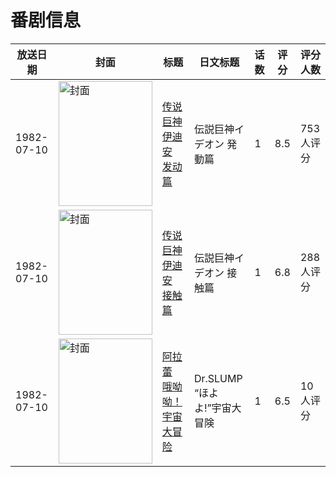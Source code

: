 # 番剧信息

|放送日期|封面|标题|日文标题|话数|评分|评分人数|
|---|---|---|---|---|---|---|
|1982-07-10|<img src="https://lain.bgm.tv/pic/cover/c/3a/d6/23304_ijJx5.jpg" alt="封面" style="width:150px;height:200px;object-fit:cover;">|[传说巨神伊迪安 发动篇](https://bangumi.tv/subject/23304)|伝説巨神イデオン 発動篇|1|8.5|753人评分|
|1982-07-10|<img src="https://lain.bgm.tv/pic/cover/c/e5/45/23305_4B55U.jpg" alt="封面" style="width:150px;height:200px;object-fit:cover;">|[传说巨神伊迪安 接触篇](https://bangumi.tv/subject/23305)|伝説巨神イデオン 接触篇|1|6.8|288人评分|
|1982-07-10|<img src="https://lain.bgm.tv/pic/cover/c/7d/96/82718_6RK96.jpg" alt="封面" style="width:150px;height:200px;object-fit:cover;">|[阿拉蕾 哦呦呦！宇宙大冒险](https://bangumi.tv/subject/82718)|Dr.SLUMP “ほよよ!”宇宙大冒険|1|6.5|10人评分|
